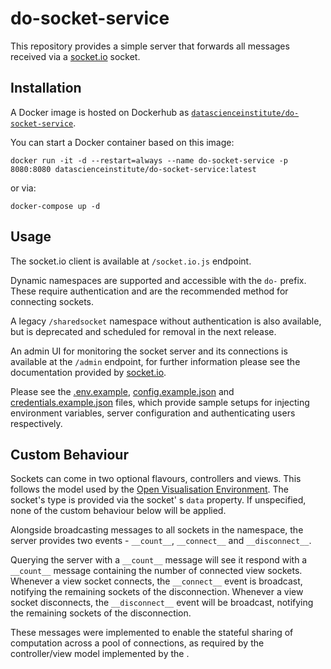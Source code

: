 # do-socket-service

This repository provides a simple server that forwards all messages received via a [socket.io](https://socket.io/)
socket.

## Installation

A Docker image is hosted on Dockerhub
as [`datascienceinstitute/do-socket-service`](https://hub.docker.com/r/datascienceinstitute/gdo-socket-service).

You can start a Docker container based on this image:

```shell
docker run -it -d --restart=always --name do-socket-service -p 8080:8080 datascienceinstitute/do-socket-service:latest
```

or via:

```shell
docker-compose up -d
```

## Usage

The socket.io client is available at ```/socket.io.js``` endpoint.

Dynamic namespaces are supported and accessible with the ```do-``` prefix. These require authentication and are the
recommended method for connecting sockets.

A legacy ```/sharedsocket``` namespace without authentication is also available, but is deprecated and scheduled for
removal in the next release.

An admin UI for monitoring the socket server and its connections is available at the ```/admin``` endpoint, for further
information please see the documentation provided by [socket.io](https://socket.io/docs/v4/admin-ui/).

Please see the [.env.example](.env.example), [config.example.json](config.example.json)
and [credentials.example.json](credentials.example.json) files, which provide sample setups for injecting environment
variables, server configuration and authenticating users respectively.

## Custom Behaviour

Sockets can come in two optional flavours, controllers and views. This follows the model used by
the [Open Visualisation Environment](!https://ove.readthedocs.io). The socket's type is provided via the socket'
s ```data``` property. If unspecified, none of the custom behaviour below will be applied.

Alongside broadcasting messages to all sockets in the namespace, the server provides two events - ```__count__```, ```__connect__```
and ```__disconnect__```.

Querying the server with a ```__count__``` message will see it respond with a ```__count__``` message containing the
number of connected view sockets.
Whenever a view socket connects, the ```__connect__``` event is broadcast, notifying the remaining sockets of the disconnection.
Whenever a view socket disconnects, the ```__disconnect__``` event will be broadcast, notifying the remaining sockets of the
disconnection.

These messages were implemented to enable the stateful sharing of computation across a pool of connections, as required
by the controller/view model implemented by the . 